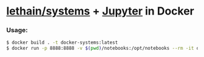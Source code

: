 # [lethain/systems](https://github.com/lethain/systems) + [Jupyter](https://jupyter.org/) in Docker

### Usage:
```bash
$ docker build . -t docker-systems:latest
$ docker run -p 8888:8888 -v $(pwd)/notebooks:/opt/notebooks --rm -it docker-systems
```

